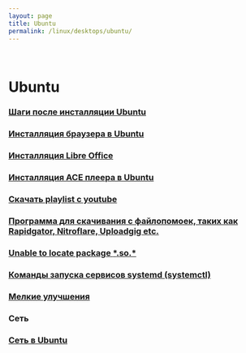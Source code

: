 ```yaml
---
layout: page
title: Ubuntu
permalink: /linux/desktops/ubuntu/
---
```


<br/>

# Ubuntu


### [Шаги после инсталляции Ubuntu](/linux/desktops/ubuntu/install/)

### [Инсталляция браузера в Ubuntu](/linux/desktops/ubuntu/browsers/)

### [Инсталляция Libre Office](/linux/desktops/ubuntu/libreoffice/)

### [Инсталляция ACE плеера в Ubuntu](/linux/desktops/ubuntu/ace-player-installation/)

### [Скачать playlist с youtube](/linux/desktops/ubuntu/download-youtube-playlist/)

### [Программа для скачивания с файлопомоек, таких как Rapidgator, Nitroflare, Uploadgig etc.](/linux/desktops/ubuntu/download-from-file-hostings/)

### [Unable to locate package **\***.so.\*](/linux/desktops/ubuntu/install-package-for-missing-libraries/)

### [Команды запуска сервисов systemd (systemctl)](/linux/desktops/systemctl/)

### [Мелкие улучшения](/linux/desktops/ubuntu/small-improvements/)



### Сеть

### [Сеть в Ubuntu](/linux/desktops/ubuntu/network/)